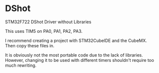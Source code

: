 # DShot
STM32F722 DShot Driver without Libraries

This uses TIM5 on PA0, PA1, PA2, PA3.

I recommend creating a project with STM32CubeIDE and the CubeMX. Then copy these files in.

It is obviously not the most portable code due to the lack of libraries. However, changing it to be used with different timers shouldn't require too much rewriting.
